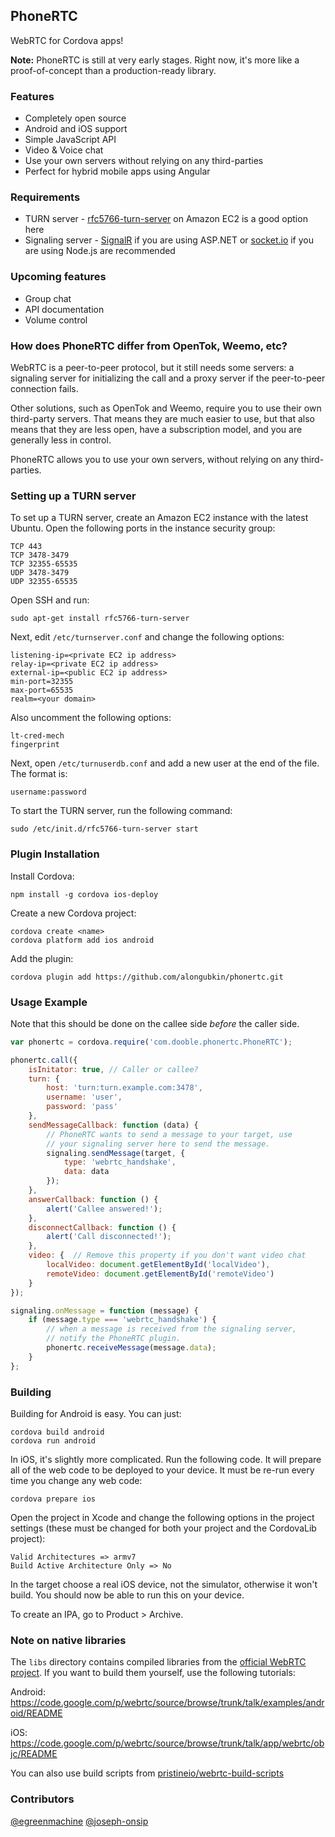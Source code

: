 ## PhoneRTC

WebRTC for Cordova apps!

**Note:** PhoneRTC is still at very early stages. Right now, it's more like a proof-of-concept than a production-ready library. 

### Features

* Completely open source
* Android and iOS support
* Simple JavaScript API
* Video & Voice chat
* Use your own servers without relying on any third-parties
* Perfect for hybrid mobile apps using Angular

### Requirements

* TURN server - [rfc5766-turn-server](https://code.google.com/p/rfc5766-turn-server/) on Amazon EC2 is a good option here
* Signaling server - [SignalR](http://signalr.net/) if you are using ASP.NET or [socket.io](http://socket.io/) if you are using Node.js are recommended

### Upcoming features

* Group chat
* API documentation
* Volume control

### How does PhoneRTC differ from OpenTok, Weemo, etc?

WebRTC is a peer-to-peer protocol, but it still needs some servers: a signaling server for initializing the call and a proxy server if the peer-to-peer connection fails.

Other solutions, such as OpenTok and Weemo, require you to use their own third-party servers. That means they are much easier to use, but that also means that they are less open, have a subscription model, and you are generally less in control.

PhoneRTC allows you to use your own servers, without relying on any third-parties.

### Setting up a TURN server

To set up a TURN server, create an Amazon EC2 instance with the latest Ubuntu. Open the following ports in the instance security group:

    TCP 443
    TCP 3478-3479
    TCP 32355-65535
    UDP 3478-3479
    UDP 32355-65535

Open SSH and run:

    sudo apt-get install rfc5766-turn-server
    
Next, edit `/etc/turnserver.conf` and change the following options:

    listening-ip=<private EC2 ip address>
    relay-ip=<private EC2 ip address>
    external-ip=<public EC2 ip address>
    min-port=32355 
    max-port=65535
    realm=<your domain>
    
Also uncomment the following options:

    lt-cred-mech
    fingerprint 

Next, open `/etc/turnuserdb.conf` and add a new user at the end of the file. The format is: 

    username:password

To start the TURN server, run the following command:

    sudo /etc/init.d/rfc5766-turn-server start

### Plugin Installation

Install Cordova:

    npm install -g cordova ios-deploy
    
Create a new Cordova project:

    cordova create <name>
    cordova platform add ios android

Add the plugin:

    cordova plugin add https://github.com/alongubkin/phonertc.git
    
### Usage Example 

Note that this should be done on the callee side *before* the caller side.

```javascript
var phonertc = cordova.require('com.dooble.phonertc.PhoneRTC');

phonertc.call({ 
    isInitator: true, // Caller or callee?
    turn: {
        host: 'turn:turn.example.com:3478',
        username: 'user',
        password: 'pass'
    },
    sendMessageCallback: function (data) {
        // PhoneRTC wants to send a message to your target, use
        // your signaling server here to send the message.
        signaling.sendMessage(target, { 
            type: 'webrtc_handshake',
            data: data
        });
    },
    answerCallback: function () {
        alert('Callee answered!');
    },
    disconnectCallback: function () {
        alert('Call disconnected!');
    },
    video: {  // Remove this property if you don't want video chat
    	localVideo: document.getElementById('localVideo'),
        remoteVideo: document.getElementById('remoteVideo')
    }
});

signaling.onMessage = function (message) {
    if (message.type === 'webrtc_handshake') {
        // when a message is received from the signaling server, 
        // notify the PhoneRTC plugin.
        phonertc.receiveMessage(message.data);
    }
};
```

### Building

Building for Android is easy. You can just:

    cordova build android
    cordova run android

In iOS, it's slightly more complicated. Run the following code. It will prepare all of the web code to be deployed to your device. It must be re-run every time you change any web code:

    cordova prepare ios
    
Open the project in Xcode and change the following options in the project settings (these must be changed for both your project and the CordovaLib project):

    Valid Architectures => armv7
    Build Active Architecture Only => No

In the target choose a real iOS device, not the simulator, otherwise it won't build. You should now be able to run this on your device.

To create an IPA, go to Product > Archive.

### Note on native libraries

The `libs` directory contains compiled libraries from the [official WebRTC project](https://code.google.com/p/webrtc/). If you want to build them yourself, use the following tutorials:

Android: https://code.google.com/p/webrtc/source/browse/trunk/talk/examples/android/README

iOS: https://code.google.com/p/webrtc/source/browse/trunk/talk/app/webrtc/objc/README

You can also use build scripts from [pristineio/webrtc-build-scripts](https://github.com/pristineio/webrtc-build-scripts)

### Contributors

[@egreenmachine](https://github.com/egreenmachine)
[@joseph-onsip](https://github.com/joseph-onsip)
